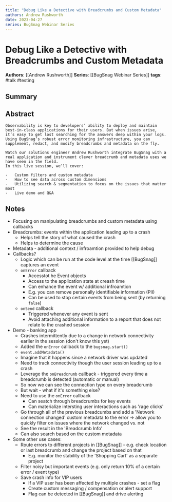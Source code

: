 ```yaml
---
title: "Debug Like a Detective with Breadcrumbs and Custom Metadata"
authors: Andrew Rushworth
date: 2023-04-27
series: BugSnag Webinar Series
---
```


# Debug Like a Detective with Breadcrumbs and Custom Metadata

**Authors**: [[Andrew Rushworth]]
**Series**: [[BugSnag Webinar Series]]
**tags**: #talk #testing

## Summary

## Abstract
```
Observability is key to developers’ ability to deploy and maintain best-in-class applications for their users. But when issues arise, it’s easy to get lost searching for the answers deep within your logs. Using BugSnag’s robust error monitoring infrastructure, you can supplement, redact, and modify breadcrumbs and metadata on the fly.

Watch our solutions engineer Andrew Rushworth integrate BugSnag with a real application and instrument clever breadcrumb and metadata uses we have seen in the field.  
In this live session, we’ll cover:

-   Custom filters and custom metadata
-   How to see data across custom dimensions
-   Utilizing search & segmentation to focus on the issues that matter most
-   Live demo and Q&A
```

## Notes
- Focusing on manipulating breadcrumbs and custom metadata using callbacks
- Breadcrumbs: events within the application leading up to a crash
	- Helps tell the story of what caused the crash
	- Helps to determine the cause
- Metadata - additional context / infroamtion provided to help debug
- Callbacks?
	- Logic which can be run at the code level at the time [[BugSnag]] captures an event
	- `onError` callback
		- Accesstot he Event objects
		- Access to the application state at creash time
		- Can enhance the event w/ additional infroamtion
		- E.g. you can remove personally identifiable information (PII)
		- Can be used to stop certain events from being sent (by returning `false`)
	- `onSend` callback
		- Triggered whenever any event is sent
		- Avoid attaching additional information to a report that does not relate to the crashed session
- Demo - banking app
	- Crashes intermittently due to a change in network connectivity earlier in the session (don't know this yet)
	- Added the `onError` callback to the `bugsnag.start()`
	- `event.addMetadata()`
	- Imagine that it happens since a network driver was updated
	- Need to track connectivity though the user session leading up to a crash
	- Leverage the `onBreadcrumb` callback - triggered every time a breadcrumb is detected (automatic or manual)
	- So now we can see the connection type on every breadcrumb
	- But wait - what if it's something else?
	- Need to use the `onError` callback
		- Can seatch through breadcrumbs for key events
		- Can materialize intersting user interactions such as 'rage clicks'
	- Go through all of the previous breadcumbs and add a 'Network connection changed' custom metadata to the error $\to$ allow you to quickly filter on issues where the network changed vs. not
	- See the result in the 'Breadcrumb Info'
	- Can also search based on the custom metadata
- Some other use cases:
	- Route errors to different projects in [[BugSnag]] - e.g. check location or last breadcrumb and change the project based on that
		- E.g. monitor the stability of the 'Shopping Cart' as a separate project
	- Filter noisy but important events (e.g. only return 10% of a certain error / event type)
	- Save crash info for VIP users
		- If a VIP user has been affected by multiple crashes - set a flag
		- Create custom messaging / compensation or alert support
		- Flag can be detected in [[BugSnag]] and drive alerting